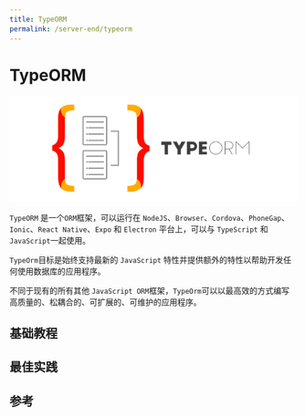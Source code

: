 ```yaml
---
title: TypeORM
permalink: /server-end/typeorm
---
```


# TypeORM

![](images/typeorm-logo.png)

`TypeORM` 是一个`ORM`框架，可以运行在 `NodeJS`、`Browser`、`Cordova`、`PhoneGap`、`Ionic`、`React Native`、`Expo` 和 `Electron`
平台上，可以与 `TypeScript` 和 `JavaScript`一起使用。

`TypeOrm`目标是始终支持最新的 `JavaScript` 特性并提供额外的特性以帮助开发任何使用数据库的应用程序。

不同于现有的所有其他 `JavaScript ORM`框架，`TypeOrm`可以以最高效的方式编写高质量的、松耦合的、可扩展的、可维护的应用程序。

## 基础教程

## 最佳实践

## 参考
